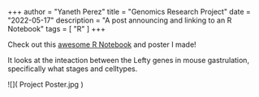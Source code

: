 +++
author = "Yaneth Perez"
title = "Genomics Research Project"
date = "2022-05-17"
description = "A post announcing and linking to an R Notebook"
tags = [
    "R"
]
+++

Check out this [awesome R Notebook](RNotebook_demo.nb.html) and poster I made! 

It looks at the inteaction between the Lefty genes in mouse gastrulation, specifically what stages and celltypes.

![]( Project Poster.jpg )

